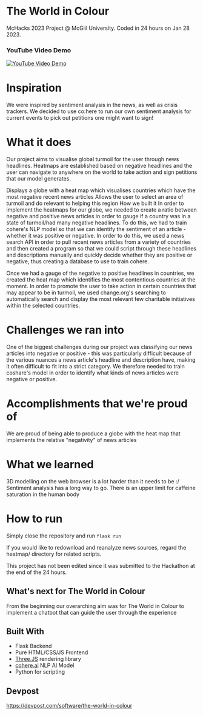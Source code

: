 # The World in Colour
McHacks 2023 Project @ McGiil University. Coded in 24 hours on Jan 28 2023.

### YouTube Video Demo
[![YouTube Video Demo](https://user-images.githubusercontent.com/34616839/216401894-0c680c51-41bb-4b96-ad7e-4ae1c09f387b.png)](https://youtu.be/3khhzTuc1d4)

# Inspiration
We were inspired by sentiment analysis in the news, as well as crisis trackers. We decided to use co:here to run our own sentiment analysis for current events to pick out petitions one might want to sign!

# What it does
Our project aims to visualise global turmoil for the user through news headlines. Heatmaps are established based on negative headlines and the user can navigate to anywhere on the world to take action and sign petitions that our model generates.

Displays a globe with a heat map which visualises countries which have the most negative recent news articles
Allows the user to select an area of turmoil and do relevant to helping this region
How we built it
In order to implement the heatmaps for our globe, we needed to create a ratio between negative and positive news articles in order to gauge if a country was in a state of turmoil/had many negative headlines. To do this, we had to train cohere's NLP model so that we can identify the sentiment of an article - whether it was positive or negative. In order to do this, we used a news search API in order to pull recent news articles from a variety of countries and then created a program so that we could script through these headlines and descriptions manually and quickly decide whether they are positive or negative, thus creating a database to use to train cohere.

Once we had a gauge of the negative to positive headlines in countries, we created the heat map which identifies the most contentious countries at the moment. In order to promote the user to take action in certain countries that may appear to be in turmoil, we used change.org's searching to automatically search and display the most relevant few charitable initiatives within the selected countries.

# Challenges we ran into
One of the biggest challenges during our project was classifying our news articles into negative or positive - this was particularly difficult because of the various nuances a news article's headline and description have, making it often difficult to fit into a strict category. We therefore needed to train coshare's model in order to identify what kinds of news articles were negative or positive.

# Accomplishments that we're proud of
We are proud of being able to produce a globe with the heat map that implements the relative "negativity" of news articles

# What we learned
3D modelling on the web browser is a lot harder than it needs to be :/ Sentiment analysis has a long way to go. There is an upper limit for caffeine saturation in the human body

# How to run
Simply close the repository and run `flask run` 

If you would like to redownload and reanalyze news sources, regard the heatmap/ directory for related scripts.

This project has not been edited since it was submitted to the Hackathon at the end of the 24 hours.

## What's next for The World in Colour
From the beginning our overarching aim was for The World in Colour to implement a chatbot that can guide the user through the experience

## Built With
- Flask Backend
- Pure HTML/CSS/JS Frontend
- [Three.JS](https://threejs.org/) rendering library
- [cohere.ai](https://cohere.ai) NLP AI Model
- Python for scripting 

## Devpost
https://devpost.com/software/the-world-in-colour

